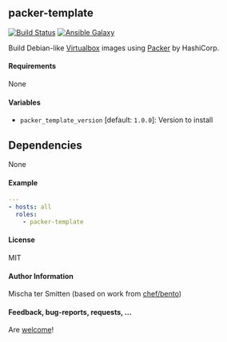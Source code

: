 ## packer-template

[![Build Status](https://travis-ci.org/Oefenweb/ansible-packer-template.svg?branch=master)](https://travis-ci.org/Oefenweb/ansible-packer-template) [![Ansible Galaxy](http://img.shields.io/badge/ansible--galaxy-packer--template-blue.svg)](https://galaxy.ansible.com/Oefenweb/packer-template)

Build Debian-like [Virtualbox](https://www.virtualbox.org/) images using [Packer](https://packer.io/) by HashiCorp.

#### Requirements

None

#### Variables

* `packer_template_version` [default: `1.0.0`]: Version to install

## Dependencies

None

#### Example

```yaml
---
- hosts: all
  roles:
    - packer-template
```

#### License

MIT

#### Author Information

Mischa ter Smitten (based on work from [chef/bento](https://github.com/chef/bento))

#### Feedback, bug-reports, requests, ...

Are [welcome](https://github.com/Oefenweb/ansible-packer-template/issues)!
